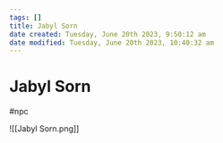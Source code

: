 ```yaml
---
tags: []
title: Jabyl Sorn
date created: Tuesday, June 20th 2023, 9:50:12 am
date modified: Tuesday, June 20th 2023, 10:40:32 am
---
```


# Jabyl Sorn

#npc

![[Jabyl Sorn.png]]

